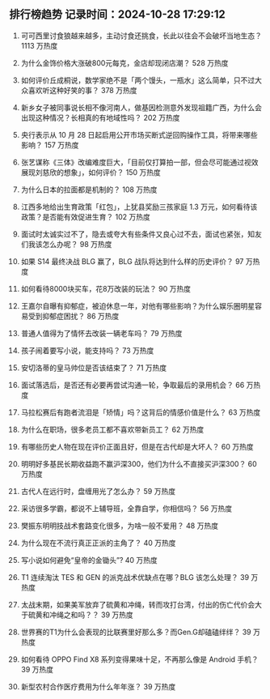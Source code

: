 
## 排行榜趋势 记录时间：2024-10-28 17:29:12
  
  1. 可可西里讨食狼越来越多，主动讨食还挑食，长此以往会不会破坏当地生态？ 1113 万热度
    
  2. 为什么金饰价格大涨破800元每克，金店却现闭店潮？ 528 万热度
    
  3. 如何评价丘成桐说，数学家绝不是「两个馒头，一瓶水」这么简单，只不过大众喜欢听这种好笑的事？ 378 万热度
    
  4. 新乡女子被同事说长相不像河南人，做基因检测意外发现祖籍广西，为什么会出现这种情况？长相真的有地域性吗？ 202 万热度
    
  5. 央行表示从 10 月 28 日起启用公开市场买断式逆回购操作工具，将带来哪些影响？ 157 万热度
    
  6. 张艺谋称《三体》改编难度巨大，「目前仅打算拍一部，但会尽可能通过视效展现刘慈欣的想象」，如何评价？ 150 万热度
    
  7. 为什么日本的拉面都是机制的？ 108 万热度
    
  8. 江西多地给出生育政策「红包」，上犹县奖励三孩家庭 1.3 万元，如何看待该政策？是否能有效促进生育？ 102 万热度
    
  9. 面试时太诚实过不了，隐去或夸大有些条件又良心过不去，面试也紧张，知友们我该怎么办呢？ 98 万热度
    
  10. 如果 S14 最终决战 BLG 赢了，BLG 战队将达到什么样的历史评价？ 97 万热度
    
  11. 如何看待8000块买车，花8万改装的玩法？ 90 万热度
    
  12. 王嘉尔自曝有抑郁症，被迫休息一年，对他有哪些影响？为什么娱乐圈明星容易受到抑郁症困扰？ 86 万热度
    
  13. 普通人值得为了情怀去改装一辆老车吗？ 79 万热度
    
  14. 孩子闹着要写小说，能支持吗？ 73 万热度
    
  15. 安切洛蒂的皇马帅位是否该结束了？ 71 万热度
    
  16. 面试落选后，是否还有必要再尝试沟通一轮，争取最后的录用机会？ 66 万热度
    
  17. 马拉松赛后有跑者流泪是「矫情」吗？这背后的情感价值是什么？ 63 万热度
    
  18. 为什么在职场，很多老员工都不喜欢带新员工？ 62 万热度
    
  19. 有哪些历史人物在现在评价正面且好，但是在古代却是大坏人？ 60 万热度
    
  20. 明明好多基民长期收益跑不赢沪深300，他们为什么不直接买沪深300？ 60 万热度
    
  21. 古代人在远行时，盘缠用光了怎么办？ 59 万热度
    
  22. 采访很多学霸，都说不上辅导班，全靠自学，你相信吗？ 56 万热度
    
  23. 樊振东明明技战术套路变化很多，为啥一般不爱用？ 48 万热度
    
  24. 为什么现在不流行真正正派的主角了？ 40 万热度
    
  25. 写小说如何避免“皇帝的金锄头”? 40 万热度
    
  26. T1 连续淘汰 TES 和 GEN 的派克战术优缺点在哪？BLG 该怎么处理？ 39 万热度
    
  27. 太战末期，如果美军放弃了硫黄和冲绳，转而攻打台湾，付出的伤亡代价会大于硫黄和冲绳之和吗？？ 39 万热度
    
  28. 世界赛的T1为什么会表现的比联赛里好那么多？而Gen.G却磕磕绊绊？ 39 万热度
    
  29. 如何看待 OPPO Find X8 系列变得果味十足，不再那么像是 Android 手机？ 39 万热度
    
  30. 新型农村合作医疗费用为什么年年涨？ 39 万热度
    